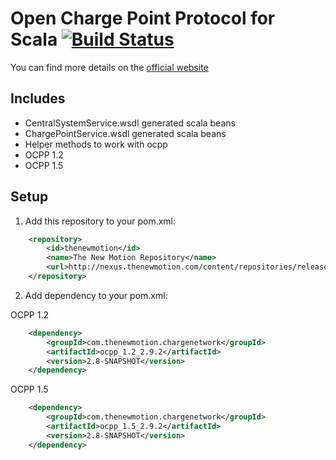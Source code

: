 # Open Charge Point Protocol for Scala [![Build Status](https://secure.travis-ci.org/thenewmotion/ocpp.png)](http://travis-ci.org/thenewmotion/ocpp)

You can find more details on the [official website](http://www.ocpp.nl/)

## Includes
* CentralSystemService.wsdl generated scala beans
* ChargePointService.wsdl generated scala beans
* Helper methods to work with ocpp
* OCPP 1.2
* OCPP 1.5


## Setup

1. Add this repository to your pom.xml:
```xml
    <repository>
        <id>thenewmotion</id>
        <name>The New Motion Repository</name>
        <url>http://nexus.thenewmotion.com/content/repositories/releases-public</url>
    </repository>
```

2. Add dependency to your pom.xml:

OCPP 1.2
```xml
    <dependency>
        <groupId>com.thenewmotion.chargenetwork</groupId>
        <artifactId>ocpp_1.2_2.9.2</artifactId>
        <version>2.8-SNAPSHOT</version>
    </dependency>
```

OCPP 1.5
```xml
    <dependency>
        <groupId>com.thenewmotion.chargenetwork</groupId>
        <artifactId>ocpp_1.5_2.9.2</artifactId>
        <version>2.8-SNAPSHOT</version>
    </dependency>
```